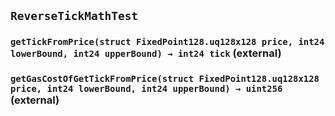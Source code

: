 ## `ReverseTickMathTest`






### `getTickFromPrice(struct FixedPoint128.uq128x128 price, int24 lowerBound, int24 upperBound) → int24 tick` (external)





### `getGasCostOfGetTickFromPrice(struct FixedPoint128.uq128x128 price, int24 lowerBound, int24 upperBound) → uint256` (external)






